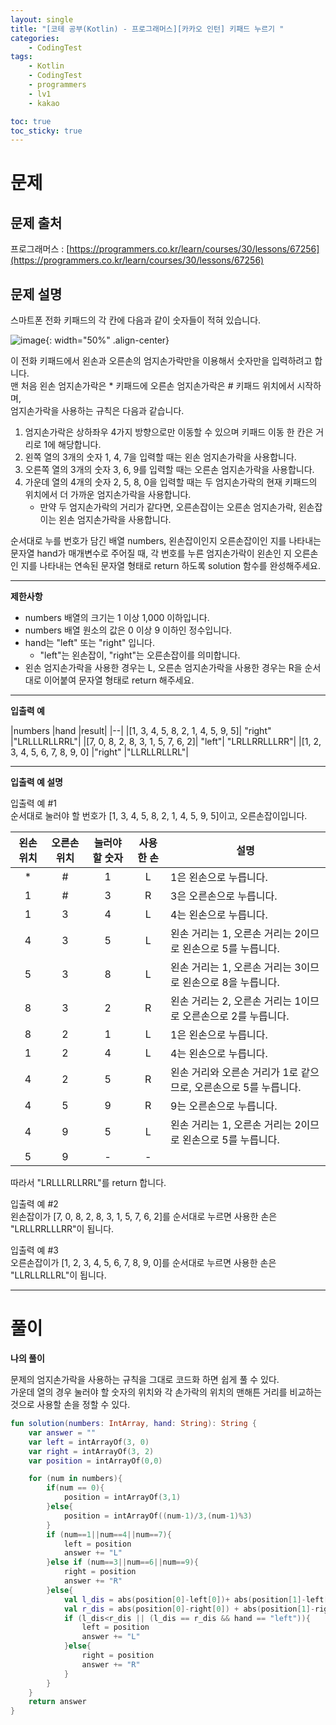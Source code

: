 ```yaml
---
layout: single
title: "[코테 공부(Kotlin) - 프로그래머스][카카오 인턴] 키패드 누르기 "
categories: 
    - CodingTest
tags:
    - Kotlin
    - CodingTest
    - programmers
    - lv1
    - kakao

toc: true
toc_sticky: true
---
```


# 문제
## 문제 출처
프로그래머스 : [https://programmers.co.kr/learn/courses/30/lessons/67256](https://programmers.co.kr/learn/courses/30/lessons/67256)

## 문제 설명

스마트폰 전화 키패드의 각 칸에 다음과 같이 숫자들이 적혀 있습니다.

![image](https://grepp-programmers.s3.ap-northeast-2.amazonaws.com/files/production/4b69a271-5f4a-4bf4-9ebf-6ebed5a02d8d/kakao_phone1.png){: width="50%" .align-center}

이 전화 키패드에서 왼손과 오른손의 엄지손가락만을 이용해서 숫자만을 입력하려고 합니다.<br>
맨 처음 왼손 엄지손가락은 * 키패드에 오른손 엄지손가락은 # 키패드 위치에서 시작하며, <br>
엄지손가락을 사용하는 규칙은 다음과 같습니다.

1. 엄지손가락은 상하좌우 4가지 방향으로만 이동할 수 있으며 키패드 이동 한 칸은 거리로 1에 해당합니다.
2. 왼쪽 열의 3개의 숫자 1, 4, 7을 입력할 때는 왼손 엄지손가락을 사용합니다.
3. 오른쪽 열의 3개의 숫자 3, 6, 9를 입력할 때는 오른손 엄지손가락을 사용합니다.
4. 가운데 열의 4개의 숫자 2, 5, 8, 0을 입력할 때는 두 엄지손가락의 현재 키패드의 위치에서 더 가까운 엄지손가락을 사용합니다.
    - 만약 두 엄지손가락의 거리가 같다면, 오른손잡이는 오른손 엄지손가락, 왼손잡이는 왼손 엄지손가락을 사용합니다.

순서대로 누를 번호가 담긴 배열 numbers, 왼손잡이인지 오른손잡이인 지를 나타내는 문자열 hand가 매개변수로 주어질 때, 각 번호를 누른 엄지손가락이 왼손인 지 오른손인 지를 나타내는 연속된 문자열 형태로 return 하도록 solution 함수를 완성해주세요.

---

**제한사항**

- numbers 배열의 크기는 1 이상 1,000 이하입니다.
- numbers 배열 원소의 값은 0 이상 9 이하인 정수입니다.
- hand는 "left" 또는 "right" 입니다.
    + "left"는 왼손잡이, "right"는 오른손잡이를 의미합니다.
- 왼손 엄지손가락을 사용한 경우는 L, 오른손 엄지손가락을 사용한 경우는 R을 순서대로 이어붙여 문자열 형태로 return 해주세요.

---

**입출력 예**

|numbers	|hand	|result|
|--|
|[1, 3, 4, 5, 8, 2, 1, 4, 5, 9, 5]|	"right"	|"LRLLLRLLRRL"|
|[7, 0, 8, 2, 8, 3, 1, 5, 7, 6, 2]|	"left"|	"LRLLRRLLLRR"|
|[1, 2, 3, 4, 5, 6, 7, 8, 9, 0]	|"right"	|"LLRLLRLLRL"|

---

**입출력 예 설명**

입출력 예 #1<br>
순서대로 눌러야 할 번호가 [1, 3, 4, 5, 8, 2, 1, 4, 5, 9, 5]이고, 오른손잡이입니다.

|왼손 위치|오른손 위치|눌러야 할 숫자|사용한 손|설명|
|:-:|:-:|:-:|:-:|-|
|*	|#	|1	|L|	1은 왼손으로 누릅니다.|
|1	|#	|3	|R|	3은 오른손으로 누릅니다.|
|1	|3	|4	|L|	4는 왼손으로 누릅니다.|
|4	|3	|5	|L|	왼손 거리는 1, 오른손 거리는 2이므로 왼손으로 5를 누릅니다.|
|5	|3	|8	|L|	왼손 거리는 1, 오른손 거리는 3이므로 왼손으로 8을 누릅니다.|
|8	|3	|2	|R|	왼손 거리는 2, 오른손 거리는 1이므로 오른손으로 2를 누릅니다.|
|8	|2	|1	|L|	1은 왼손으로 누릅니다.|
|1	|2	|4	|L|	4는 왼손으로 누릅니다.|
|4	|2	|5	|R|	왼손 거리와 오른손 거리가 1로 같으므로, 오른손으로 5를 누릅니다.|
|4	|5	|9	|R|	9는 오른손으로 누릅니다.|
|4	|9	|5	|L|	왼손 거리는 1, 오른손 거리는 2이므로 왼손으로 5를 누릅니다.|
|5	|9	|-	|-|	

따라서 "LRLLLRLLRRL"를 return 합니다.

입출력 예 #2<br>
왼손잡이가 [7, 0, 8, 2, 8, 3, 1, 5, 7, 6, 2]를 순서대로 누르면 사용한 손은 "LRLLRRLLLRR"이 됩니다.

입출력 예 #3<br>
오른손잡이가 [1, 2, 3, 4, 5, 6, 7, 8, 9, 0]를 순서대로 누르면 사용한 손은 "LLRLLRLLRL"이 됩니다.

---

# 풀이
**나의 풀이**

문제의 엄지손가락을 사용하는 규칙을 그대로 코드화 하면 쉽게 풀 수 있다.<br>
가운데 열의 경우 눌러야 할 숫자의 위치와 각 손가락의 위치의 맨해튼 거리를 비교하는 것으로 사용할 손을 정할 수 있다.


```kotlin
fun solution(numbers: IntArray, hand: String): String {
    var answer = ""
    var left = intArrayOf(3, 0)
    var right = intArrayOf(3, 2)
    var position = intArrayOf(0,0)

    for (num in numbers){
        if(num == 0){
            position = intArrayOf(3,1)
        }else{
            position = intArrayOf((num-1)/3,(num-1)%3)
        }
        if (num==1||num==4||num==7){
            left = position
            answer += "L"
        }else if (num==3||num==6||num==9){
            right = position
            answer += "R"
        }else{
            val l_dis = abs(position[0]-left[0])+ abs(position[1]-left[1])
            val r_dis = abs(position[0]-right[0]) + abs(position[1]-right[1])
            if (l_dis<r_dis || (l_dis == r_dis && hand == "left")){
                left = position
                answer += "L"
            }else{
                right = position
                answer += "R"
            }
        }
    }
    return answer
}
```